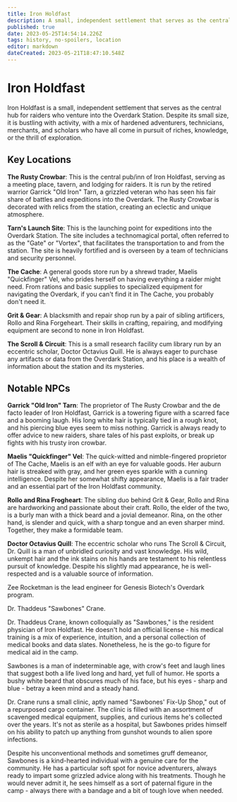 ```yaml
---
title: Iron Holdfast
description: A small, independent settlement that serves as the central hub for raiders who venture into the Overdark Station.
published: true
date: 2023-05-25T14:54:14.226Z
tags: history, no-spoilers, location
editor: markdown
dateCreated: 2023-05-21T18:47:10.548Z
---
```


# Iron Holdfast

Iron Holdfast is a small, independent settlement that serves as the central hub for raiders who venture into the Overdark Station. Despite its small size, it is bustling with activity, with a mix of hardened adventurers, technicians, merchants, and scholars who have all come in pursuit of riches, knowledge, or the thrill of exploration.

## Key Locations

**The Rusty Crowbar**: This is the central pub/inn of Iron Holdfast, serving as a meeting place, tavern, and lodging for raiders. It is run by the retired warrior Garrick "Old Iron" Tarn, a grizzled veteran who has seen his fair share of battles and expeditions into the Overdark. The Rusty Crowbar is decorated with relics from the station, creating an eclectic and unique atmosphere.

**Tarn's Launch Site**: This is the launching point for expeditions into the Overdark Station. The site includes a technomagical portal, often referred to as the "Gate" or "Vortex", that facilitates the transportation to and from the station. The site is heavily fortified and is overseen by a team of technicians and security personnel.

**The Cache**: A general goods store run by a shrewd trader, Maelis "Quickfinger" Vel, who prides herself on having everything a raider might need. From rations and basic supplies to specialized equipment for navigating the Overdark, if you can't find it in The Cache, you probably don't need it.

**Grit & Gear**: A blacksmith and repair shop run by a pair of sibling artificers, Rollo and Rina Forgeheart. Their skills in crafting, repairing, and modifying equipment are second to none in Iron Holdfast.

**The Scroll & Circuit**: This is a small research facility cum library run by an eccentric scholar, Doctor Octavius Quill. He is always eager to purchase any artifacts or data from the Overdark Station, and his place is a wealth of information about the station and its mysteries.

## Notable NPCs

**Garrick "Old Iron" Tarn**: The proprietor of The Rusty Crowbar and the de facto leader of Iron Holdfast, Garrick is a towering figure with a scarred face and a booming laugh. His long white hair is typically tied in a rough knot, and his piercing blue eyes seem to miss nothing. Garrick is always ready to offer advice to new raiders, share tales of his past exploits, or break up fights with his trusty iron crowbar.

**Maelis "Quickfinger" Vel**: The quick-witted and nimble-fingered proprietor of The Cache, Maelis is an elf with an eye for valuable goods. Her auburn hair is streaked with gray, and her green eyes sparkle with a cunning intelligence. Despite her somewhat shifty appearance, Maelis is a fair trader and an essential part of the Iron Holdfast community.

**Rollo and Rina Frogheart**: The sibling duo behind Grit & Gear, Rollo and Rina are hardworking and passionate about their craft. Rollo, the elder of the two, is a burly man with a thick beard and a jovial demeanor. Rina, on the other hand, is slender and quick, with a sharp tongue and an even sharper mind. Together, they make a formidable team.

**Doctor Octavius Quill**: The eccentric scholar who runs The Scroll & Circuit, Dr. Quill is a man of unbridled curiosity and vast knowledge. His wild, unkempt hair and the ink stains on his hands are testament to his relentless pursuit of knowledge. Despite his slightly mad appearance, he is well-respected and is a valuable source of information.



Zee Rocketman is the lead engineer for Genesis Biotech's Overdark program.



Dr. Thaddeus "Sawbones" Crane.

Dr. Thaddeus Crane, known colloquially as "Sawbones," is the resident physician of Iron Holdfast. He doesn't hold an official license - his medical training is a mix of experience, intuition, and a personal collection of medical books and data slates. Nonetheless, he is the go-to figure for medical aid in the camp.

Sawbones is a man of indeterminable age, with crow's feet and laugh lines that suggest both a life lived long and hard, yet full of humor. He sports a bushy white beard that obscures much of his face, but his eyes - sharp and blue - betray a keen mind and a steady hand.

Dr. Crane runs a small clinic, aptly named "Sawbones' Fix-Up Shop," out of a repurposed cargo container. The clinic is filled with an assortment of scavenged medical equipment, supplies, and curious items he's collected over the years. It's not as sterile as a hospital, but Sawbones prides himself on his ability to patch up anything from gunshot wounds to alien spore infections.

Despite his unconventional methods and sometimes gruff demeanor, Sawbones is a kind-hearted individual with a genuine care for the community. He has a particular soft spot for novice adventurers, always ready to impart some grizzled advice along with his treatments. Though he would never admit it, he sees himself as a sort of paternal figure in the camp - always there with a bandage and a bit of tough love when needed.